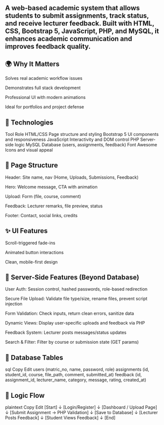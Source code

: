 ## A web-based academic system that allows students to submit assignments, track status, and receive lecturer feedback. Built with HTML, CSS, Bootstrap 5, JavaScript, PHP, and MySQL, it enhances academic communication and improves feedback quality.

## 🌍 Why It Matters
Solves real academic workflow issues

Demonstrates full stack development

Professional UI with modern animations

Ideal for portfolios and project defense

## 🔧 Technologies
Tool	Role
HTML/CSS	Page structure and styling
Bootstrap 5	UI components and responsiveness
JavaScript	Interactivity and DOM control
PHP	Server-side logic
MySQL	Database (users, assignments, feedback)
Font Awesome	Icons and visual appeal

## 🧭 Page Structure
Header: Site name, nav (Home, Uploads, Submissions, Feedback)

Hero: Welcome message, CTA with animation

Upload: Form (file, course, comment)

Feedback: Lecturer remarks, file preview, status

Footer: Contact, social links, credits

## ✨ UI Features
Scroll-triggered fade-ins

Animated button interactions

Clean, mobile-first design

## 🔐 Server-Side Features (Beyond Database)
User Auth: Session control, hashed passwords, role-based redirection

Secure File Upload: Validate file type/size, rename files, prevent script injection

Form Validation: Check inputs, return clean errors, sanitize data

Dynamic Views: Display user-specific uploads and feedback via PHP

Feedback System: Lecturer posts messages/status updates

Search & Filter: Filter by course or submission state (GET params)

## 🧠 Database Tables
sql
Copy
Edit
users (matric_no, name, password, role)
assignments (id, student_id, course, file_path, comment, submitted_at)
feedback (id, assignment_id, lecturer_name, category, message, rating, created_at)

## 🔁 Logic Flow
plaintext
Copy
Edit
[Start]
 ↓
[Login/Register]
 ↓
[Dashboard / Upload Page]
 ↓
[Submit Assignment → PHP Validation]
 ↓
[Save to Database]
 ↓
[Lecturer Posts Feedback]
 ↓
[Student Views Feedback]
 ↓
[End]